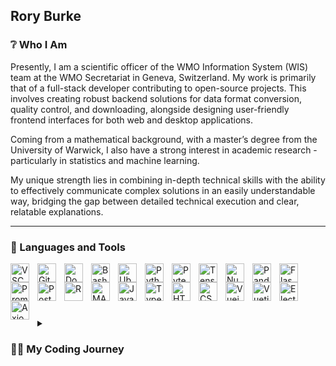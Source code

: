 ## Rory Burke

### ❔ Who I Am

Presently, I am a scientific officer of the WMO Information System (WIS) team at the WMO Secretariat in Geneva, Switzerland. My work is primarily that of a full-stack developer contributing to open-source projects. This involves creating robust backend solutions for data format conversion, quality control, and downloading, alongside designing user-friendly frontend interfaces for both web and desktop applications.

Coming from a mathematical background, with a master’s degree from the University of Warwick, I also have a strong interest in academic research - particularly in statistics and machine learning.

My unique strength lies in combining in-depth technical skills with the ability to effectively communicate complex solutions in an easily understandable way, bridging the gap between detailed technical execution and clear, relatable explanations.

---

### 🧰 Languages and Tools

<img align="left" alt="VSCode" width="30px" style="padding-right:10px;" src="https://cdn.jsdelivr.net/gh/devicons/devicon@latest/icons/vscode/vscode-original.svg" />

<img align="left" alt="Git" width="30px" style="padding-right:10px;" src="https://cdn.jsdelivr.net/gh/devicons/devicon@latest/icons/git/git-original.svg" />

<img align="left" alt="Docker" width="30px" style="padding-right:10px;" src="https://cdn.jsdelivr.net/gh/devicons/devicon@latest/icons/docker/docker-plain-wordmark.svg" />

<img align="left" alt="Bash" width="30px" style="padding-right:10px;" src="https://cdn.jsdelivr.net/gh/devicons/devicon@latest/icons/bash/bash-original.svg" />

<img align="left" alt="Ubuntu" width="30px" style="padding-right:10px;" src="https://cdn.jsdelivr.net/gh/devicons/devicon@latest/icons/ubuntu/ubuntu-original.svg" />

<img align="left" alt="Python" width="30px" style="padding-right:10px;" src="https://cdn.jsdelivr.net/gh/devicons/devicon@latest/icons/python/python-original.svg" />

<img align="left" alt="Pytest" width="30px" style="padding-right:10px;" src="https://cdn.jsdelivr.net/gh/devicons/devicon@latest/icons/pytest/pytest-original.svg" />

<img align="left" alt="TensorFlow" width="30px" style="padding-right:10px;" src="https://cdn.jsdelivr.net/gh/devicons/devicon@latest/icons/tensorflow/tensorflow-original.svg" />

<img align="left" alt="Numpy" width="30px" style="padding-right:10px;" src="https://cdn.jsdelivr.net/gh/devicons/devicon@latest/icons/numpy/numpy-original.svg" />

<img align="left" alt="Pandas" width="30px" style="padding-right:10px;" src="https://cdn.jsdelivr.net/gh/devicons/devicon@latest/icons/pandas/pandas-original.svg" />

<img align="left" alt="Flask" width="30px" style="padding-right:10px;" src="https://cdn.jsdelivr.net/gh/devicons/devicon@latest/icons/flask/flask-original.svg" />

<img align="left" alt="Prometheus" width="30px" style="padding-right:10px;" src="https://cdn.jsdelivr.net/gh/devicons/devicon@latest/icons/prometheus/prometheus-original.svg" />

<img align="left" alt="PostgreSQL" width="30px" style="padding-right:10px;" src="https://cdn.jsdelivr.net/gh/devicons/devicon@latest/icons/postgresql/postgresql-plain.svg" />

<img align="left" alt="R" width="30px" style="padding-right:10px;" src="https://cdn.jsdelivr.net/gh/devicons/devicon@latest/icons/r/r-plain.svg" />

<img align="left" alt="MATLAB" width="30px" style="padding-right:10px;" src="https://cdn.jsdelivr.net/gh/devicons/devicon@latest/icons/matlab/matlab-original.svg" />

<img align="left" alt="JavaScript" width="30px" style="padding-right:10px;" src="https://cdn.jsdelivr.net/gh/devicons/devicon@latest/icons/javascript/javascript-original.svg" />

<img align="left" alt="TypeScript" width="30px" style="padding-right:10px;" src="https://cdn.jsdelivr.net/gh/devicons/devicon@latest/icons/typescript/typescript-original.svg" />

<img align="left" alt="HTML" width="30px" style="padding-right:10px;" src="https://cdn.jsdelivr.net/gh/devicons/devicon@latest/icons/html5/html5-original.svg" />

<img align="left" alt="CSS" width="30px" style="padding-right:10px;" src="https://cdn.jsdelivr.net/gh/devicons/devicon@latest/icons/css3/css3-original.svg" />

<img align="left" alt="Vuejs" width="30px" style="padding-right:10px;" src="https://cdn.jsdelivr.net/gh/devicons/devicon@latest/icons/vuejs/vuejs-original.svg" />

<img align="left" alt="Vuetify" width="30px" style="padding-right:10px;" src="https://cdn.jsdelivr.net/gh/devicons/devicon@latest/icons/vuetify/vuetify-original.svg" />

<img align="left" alt="Electron" width="30px" style="padding-right:10px;" src="https://cdn.jsdelivr.net/gh/devicons/devicon@latest/icons/electron/electron-original.svg" />

<img align="left" alt="Axios" width="30px" style="padding-right:10px;" src="https://cdn.jsdelivr.net/gh/devicons/devicon@latest/icons/axios/axios-plain.svg" />


<p>&nbsp;</p>
<br>

#

<details>
 <summary><h3>👨‍💻 My Coding Journey</h3></summary>
   During the first year of my mathematics degree, I quickly became fascinated by the idea of building mathematical models to represent diverse real-world scenarios. I knew that I needed to improve my coding skills to explore this properly, so I engaged in many modules that offered this - simulating physics, epidemiological outbreaks, and more. These skills landed me an internship at BT Group where I had the chance to put my theoretical knowledge of machine learning into action. Here, I researched the effectiveness of deep autoencoders in detecting malicious network data. After this, in my master's, I took every opportunity I could to continue exploring this avenue of research - from comparing the structure of brain networks using stochastic block models, to ranking coupled climate models using statistical distances. Once I graduated, I was fortunate enough to land a developer role as a scientific officer in the World Meteorological Organization, where I have learnt containerisation, backend development, and frontend design. Who knows what awaits me in the future: I may continue as a full-stack developer, I may return to data science, or perhaps a combination of the two!
</details>
